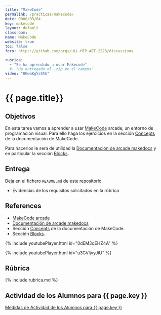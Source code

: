 ```yaml
---
title: "MakeCode"
permalink: /practicas/makecode/
date: 0000/03/04
key: makecode
layout: default
classroom: 
name: MakeCode
website: true
toc: false
foro: https://github.com/orgs/ULL-MFP-AET-2223/discussions

rubrica:
  - "Se ha aprendido a usar Makecode"
  #- "Ha entregado el .zip en el campus"
video: "8KwoKgYz85k"
---
```



# {{ page.title}}

## Objetivos

En esta tarea vamos a aprender a usar [MakeCode](https://arcade.makecode.com/) arcade, un entorno de programación visual.
Para ello haga los ejercicios en la sección [Concepts](https://arcade.makecode.com/concepts) de la documentación de MakeCode.

Para hacerlos le será de utilidad la [Documentación de arcade makedocs](https://arcade.makecode.com/docs) y en particular la sección [Blocks](https://arcade.makecode.com/blocks).

## Entrega

Deja en el fichero `README.md` de este repositorio 

* Evidencias de los requisitos solicitados en la rúbrica 

## References

* [MakeCode arcade](https://arcade.makecode.com/)
* [Documentación de arcade makedocs](https://arcade.makecode.com/docs)
* Sección [Concepts](https://arcade.makecode.com/concepts) de la documentación de MakeCode.
* Sección [Blocks](https://arcade.makecode.com/blocks).

{% include youtubePlayer.html id="0dEM3qEHZ4A" %}

{% include youtubePlayer.html id="u3GVIjvyJiU" %}


## Rúbrica

{% include rubrica.md %}

## Actividad de los Alumnos para {{ page.key }}

<a href="{{ site.baseurl }}/assets/tareas/{{ page.key }}/activity.html" target="_blank">Medidas de Actividad de los Alumnos para {{ page.key }}</a>
